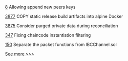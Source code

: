 
[8](https://github.com/hyperledger-labs/bdls/pull/8) Allowing append new peers keys

[3877](https://github.com/hyperledger/fabric/pull/3877) COPY static release build artifacts into alpine Docker

[3875](https://github.com/hyperledger/fabric/pull/3875) Consider purged private data during reconciliation

[347](https://github.com/hyperledger-labs/fabric-operations-console/pull/347) Fixing chaincode instantiation filtering

[150](https://github.com/hyperledger-labs/yui-ibc-solidity/pull/150) Separate the packet functions from IBCChannel.sol


[See more >>>](https://start-here.hyperledger.org/pull-requests)

